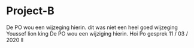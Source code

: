 # Project-B
De PO wou een wijzeging hierin.
dit was niet een heel goed wijzeging 
Youssef lion king 
De PO wou een wijziging hierin.
Hoi
Po gesprek 11 / 03 / 2020 ll
